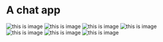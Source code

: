 A chat app
=================================


![this is image](appinfo/device.png)
![this is image](appinfo/device2.png)
![this is image](appinfo/device3.png)
![this is image](appinfo/device4.png)
![this is image](appinfo/device5.png)
![this is image](appinfo/device6.png)
![this is image](appinfo/device7.png)